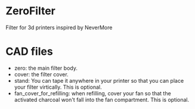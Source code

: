 # ZeroFilter
Filter for 3d printers inspired by NeverMore

# CAD files
- zero: the main filter body.
- cover: the filter cover.
- stand: You can tape it anywhere in your printer so that you can place your filter virtically. This is optional.
- fan_cover_for_refilling: when refilling, cover your fan so that the activated charcoal won't fall into the fan compartment. This is optional.
